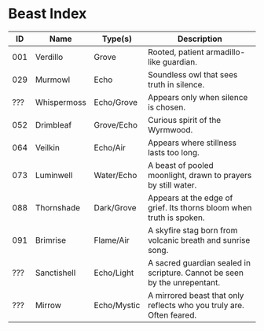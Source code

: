 # Beast Index

| ID   | Name         | Type(s)       | Description |
|------|--------------|---------------|-------------|
| 001  | Verdillo     | Grove         | Rooted, patient armadillo-like guardian. |
| 029  | Murmowl      | Echo          | Soundless owl that sees truth in silence. |
| ???  | Whispermoss  | Echo/Grove    | Appears only when silence is chosen. |
| 052  | Drimbleaf    | Grove/Echo    | Curious spirit of the Wyrmwood. |
| 064  | Veilkin      | Echo/Air      | Appears where stillness lasts too long. |
| 073  | Luminwell    | Water/Echo    | A beast of pooled moonlight, drawn to prayers by still water. |
| 088  | Thornshade   | Dark/Grove    | Appears at the edge of grief. Its thorns bloom when truth is spoken. |
| 091  | Brimrise     | Flame/Air     | A skyfire stag born from volcanic breath and sunrise song. |
| ???  | Sanctishell  | Echo/Light    | A sacred guardian sealed in scripture. Cannot be seen by the unrepentant. |
| ???  | Mirrow       | Echo/Mystic   | A mirrored beast that only reflects who you truly are. Often feared. |